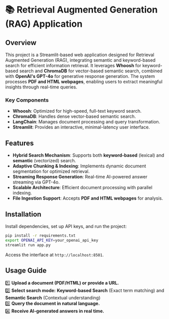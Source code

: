 # 📚 Retrieval Augmented Generation (RAG) Application

##  Overview

This project is a Streamlit-based web application designed for Retrieval Augmented Generation (RAG), integrating semantic and keyword-based search for efficient information retrieval. It leverages **Whoosh** for keyword-based search and **ChromaDB** for vector-based semantic search, combined with **OpenAI's GPT-4o** for generative response generation. The system processes **PDF and HTML webpages**, enabling users to extract meaningful insights through real-time queries.

### Key Components
- **Whoosh**: Optimized for high-speed, full-text keyword search.
- **ChromaDB**: Handles dense vector-based semantic search.
- **LangChain**: Manages document processing and query transformation.
- **Streamlit**: Provides an interactive, minimal-latency user interface.

##  Features

- **Hybrid Search Mechanism**: Supports both **keyword-based** (lexical) and **semantic** (vectorized) search.
- **Adaptive Chunking & Indexing**: Implements dynamic document segmentation for optimized retrieval.
- **Streaming Response Generation**: Real-time AI-powered answer streaming via GPT-4o.
- **Scalable Architecture**: Efficient document processing with parallel indexing.
- **File Ingestion Support**: Accepts **PDF and HTML webpages** for analysis.

##  Installation
Install dependencies, set up API keys, and run the project:

```bash
pip install -r requirements.txt
export OPENAI_API_KEY=your_openai_api_key
streamlit run app.py
```

Access the interface at `http://localhost:8501`.

## Usage Guide

1️⃣ **Upload a document (PDF/HTML) or provide a URL.**  
2️⃣ **Select search mode:**  **Keyword-based Search** (Exact term matching)  and  **Semantic Search** (Contextual understanding)  
3️⃣ **Query the document in natural language.**  
4️⃣ **Receive AI-generated answers in real time.**  



